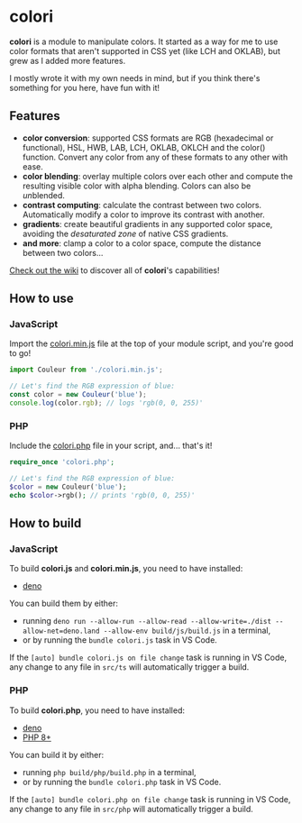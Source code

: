 # colori

**colori** is a module to manipulate colors. It started as a way for me to use color formats that aren't supported in CSS yet (like LCH and OKLAB), but grew as I added more features.

I mostly wrote it with my own needs in mind, but if you think there's something for you here, have fun with it!

## Features

- **color conversion**: supported CSS formats are RGB (hexadecimal or functional), HSL, HWB, LAB, LCH, OKLAB, OKLCH and the color() function. Convert any color from any of these formats to any other with ease.
- **color blending**: overlay multiple colors over each other and compute the resulting visible color with alpha blending. Colors can also be *un*blended.
- **contrast computing**: calculate the contrast between two colors. Automatically modify a color to improve its contrast with another.
- **gradients**: create beautiful gradients in any supported color space, avoiding the *desaturated zone* of native CSS gradients.
- **and more**: clamp a color to a color space, compute the distance between two colors...

[Check out the wiki](https://github.com/Remiscan/colori/wiki) to discover all of **colori**'s capabilities!

## How to use

### JavaScript

Import the [colori.min.js](https://github.com/Remiscan/colori/releases/latest/download/colori.min.js) file at the top of your module script, and you're good to go!

```javascript
import Couleur from './colori.min.js';

// Let's find the RGB expression of blue:
const color = new Couleur('blue');
console.log(color.rgb); // logs 'rgb(0, 0, 255)'
```

### PHP

Include the [colori.php](https://github.com/Remiscan/colori/releases/latest/download/colori.php) file in your script, and... that's it!

```php
require_once 'colori.php';

// Let's find the RGB expression of blue:
$color = new Couleur('blue');
echo $color->rgb(); // prints 'rgb(0, 0, 255)'
```

## How to build

### JavaScript

To build **colori.js** and **colori.min.js**, you need to have installed:
- [deno](https://deno.land/#installation)

You can build them by either:
- running `deno run --allow-run --allow-read --allow-write=./dist --allow-net=deno.land --allow-env build/js/build.js` in a terminal,
- or by running the `bundle colori.js` task in VS Code.

If the `[auto] bundle colori.js on file change` task is running in VS Code, any change to any file in `src/ts` will automatically trigger a build.

### PHP

To build **colori.php**, you need to have installed:
- [deno](https://deno.land/#installation)
- [PHP 8+](https://www.php.net/downloads)

You can build it by either:
- running `php build/php/build.php` in a terminal,
- or by running the `bundle colori.php` task in VS Code.

If the `[auto] bundle colori.php on file change` task is running in VS Code, any change to any file in `src/php` will automatically trigger a build.